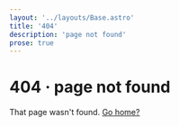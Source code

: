 ```yaml
---
layout: '../layouts/Base.astro'
title: '404'
description: 'page not found'
prose: true
---
```


# 404 · page not found

That page wasn't found. [Go home?](/)
